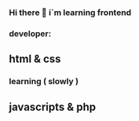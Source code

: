 ### Hi there 👋 i`m learning frontend
###   developer:
## html & css
### learning ( slowly )
## javascripts & php
